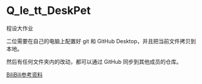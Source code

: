 # Q_le_tt_DeskPet

程设大作业

二位需要在自己的电脑上配置好 git 和 GitHub Desktop，并且把当前文件拷贝到本地。

然后有任何文件夹内的改动，都可以通过 GitHub 同步到其他成员的仓库。

[BiliBili参考资料](https://www.bilibili.com/video/BV1wm4y1z7Dg/?share_source=copy_web&vd_source=f4da441f4dc2fb1600644536b010676a)
